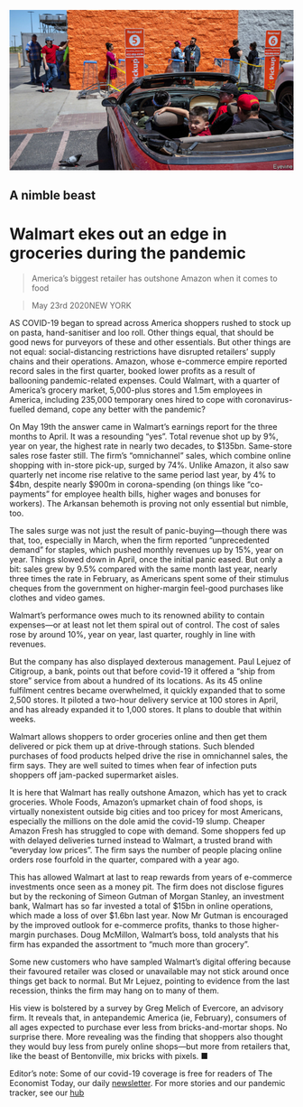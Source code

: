 ![](./images/20200523_WBP002_0.jpg)

## A nimble beast

# Walmart ekes out an edge in groceries during the pandemic

> America’s biggest retailer has outshone Amazon when it comes to food

> May 23rd 2020NEW YORK

AS COVID-19 began to spread across America shoppers rushed to stock up on pasta, hand-sanitiser and loo roll. Other things equal, that should be good news for purveyors of these and other essentials. But other things are not equal: social-distancing restrictions have disrupted retailers’ supply chains and their operations. Amazon, whose e-commerce empire reported record sales in the first quarter, booked lower profits as a result of ballooning pandemic-related expenses. Could Walmart, with a quarter of America’s grocery market, 5,000-plus stores and 1.5m employees in America, including 235,000 temporary ones hired to cope with coronavirus-fuelled demand, cope any better with the pandemic?

On May 19th the answer came in Walmart’s earnings report for the three months to April. It was a resounding “yes”. Total revenue shot up by 9%, year on year, the highest rate in nearly two decades, to $135bn. Same-store sales rose faster still. The firm’s “omnichannel” sales, which combine online shopping with in-store pick-up, surged by 74%. Unlike Amazon, it also saw quarterly net income rise relative to the same period last year, by 4% to $4bn, despite nearly $900m in corona-spending (on things like “co-payments” for employee health bills, higher wages and bonuses for workers). The Arkansan behemoth is proving not only essential but nimble, too. 

The sales surge was not just the result of panic-buying—though there was that, too, especially in March, when the firm reported “unprecedented demand” for staples, which pushed monthly revenues up by 15%, year on year. Things slowed down in April, once the initial panic eased. But only a bit: sales grew by 9.5% compared with the same month last year, nearly three times the rate in February, as Americans spent some of their stimulus cheques from the government on higher-margin feel-good purchases like clothes and video games. 

Walmart’s performance owes much to its renowned ability to contain expenses—or at least not let them spiral out of control. The cost of sales rose by around 10%, year on year, last quarter, roughly in line with revenues.

But the company has also displayed dexterous management. Paul Lejuez of Citigroup, a bank, points out that before covid-19 it offered a “ship from store” service from about a hundred of its locations. As its 45 online fulfilment centres became overwhelmed, it quickly expanded that to some 2,500 stores. It piloted a two-hour delivery service at 100 stores in April, and has already expanded it to 1,000 stores. It plans to double that within weeks.

Walmart allows shoppers to order groceries online and then get them delivered or pick them up at drive-through stations. Such blended purchases of food products helped drive the rise in omnichannel sales, the firm says. They are well suited to times when fear of infection puts shoppers off jam-packed supermarket aisles.

It is here that Walmart has really outshone Amazon, which has yet to crack groceries. Whole Foods, Amazon’s upmarket chain of food shops, is virtually nonexistent outside big cities and too pricey for most Americans, especially the millions on the dole amid the covid-19 slump. Cheaper Amazon Fresh has struggled to cope with demand. Some shoppers fed up with delayed deliveries turned instead to Walmart, a trusted brand with “everyday low prices”. The firm says the number of people placing online orders rose fourfold in the quarter, compared with a year ago.

This has allowed Walmart at last to reap rewards from years of e-commerce investments once seen as a money pit. The firm does not disclose figures but by the reckoning of Simeon Gutman of Morgan Stanley, an investment bank, Walmart has so far invested a total of $15bn in online operations, which made a loss of over $1.6bn last year. Now Mr Gutman is encouraged by the improved outlook for e-commerce profits, thanks to those higher-margin purchases. Doug McMillon, Walmart’s boss, told analysts that his firm has expanded the assortment to “much more than grocery”.

Some new customers who have sampled Walmart’s digital offering because their favoured retailer was closed or unavailable may not stick around once things get back to normal. But Mr Lejuez, pointing to evidence from the last recession, thinks the firm may hang on to many of them.

His view is bolstered by a survey by Greg Melich of Evercore, an advisory firm. It reveals that, in antepandemic America (ie, February), consumers of all ages expected to purchase ever less from bricks-and-mortar shops. No surprise there. More revealing was the finding that shoppers also thought they would buy less from purely online shops—but more from retailers that, like the beast of Bentonville, mix bricks with pixels. ■

Editor’s note: Some of our covid-19 coverage is free for readers of The Economist Today, our daily [newsletter](https://www.economist.com/https://my.economist.com/user#newsletter). For more stories and our pandemic tracker, see our [hub](https://www.economist.com//news/2020/03/11/the-economists-coverage-of-the-coronavirus)